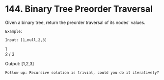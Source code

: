 # 144. Binary Tree Preorder Traversal

Given a binary tree, return the preorder traversal of its nodes' values.

    Example:

    Input: [1,null,2,3]
   1
    \
     2
    /
   3

Output: [1,2,3]

    Follow up: Recursive solution is trivial, could you do it iteratively?